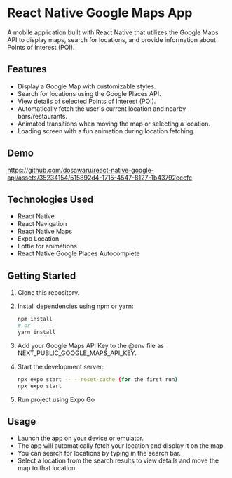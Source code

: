 # React Native Google Maps App

A mobile application built with React Native that utilizes the Google Maps API to display maps, search for locations, and provide information about Points of Interest (POI).

## Features

- Display a Google Map with customizable styles.
- Search for locations using the Google Places API.
- View details of selected Points of Interest (POI).
- Automatically fetch the user's current location and nearby bars/restaurants.
- Animated transitions when moving the map or selecting a location.
- Loading screen with a fun animation during location fetching.

## Demo

https://github.com/dosawaru/react-native-google-api/assets/35234154/515892d4-1715-4547-8127-1b43792eccfc

## Technologies Used

- React Native
- React Navigation
- React Native Maps
- Expo Location
- Lottie for animations
- React Native Google Places Autocomplete

## Getting Started

1. Clone this repository.
2. Install dependencies using npm or yarn:
   ```bash
   npm install
   # or
   yarn install
   ```

3. Add your Google Maps API Key to the @env file as NEXT_PUBLIC_GOOGLE_MAPS_API_KEY.
4. Start the development server:
    ```bash
    npx expo start -- --reset-cache (for the first run)
    npx expo start 
    ```
5. Run project using Expo Go

## Usage

- Launch the app on your device or emulator.
- The app will automatically fetch your location and display it on the map.
- You can search for locations by typing in the search bar.
- Select a location from the search results to view details and move the map to that location.
